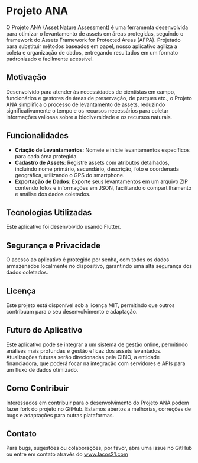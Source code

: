 # Projeto ANA

O Projeto ANA (Asset Nature Assessment) é uma ferramenta desenvolvida para otimizar o levantamento de assets em áreas protegidas, seguindo o framework do Assets Framework for Protected Areas (AFPA). Projetado para substituir métodos baseados em papel, nosso aplicativo agiliza a coleta e organização de dados, entregando resultados em um formato padronizado e facilmente acessível.

## Motivação

Desenvolvido para atender às necessidades de cientistas em campo, funcionários e gestores de áreas de preservação, de parques etc., o Projeto ANA simplifica o processo de levantamento de assets, reduzindo significativamente o tempo e os recursos necessários para coletar informações valiosas sobre a biodiversidade e os recursos naturais.

## Funcionalidades

- **Criação de Levantamentos**: Nomeie e inicie levantamentos específicos para cada área protegida.
- **Cadastro de Assets**: Registre assets com atributos detalhados, incluindo nome primário, secundário, descrição, foto e coordenada geográfica, utilizando o GPS do smartphone.
- **Exportação de Dados**: Exporte seus levantamentos em um arquivo ZIP contendo fotos e informações em JSON, facilitando o compartilhamento e análise dos dados coletados.

## Tecnologias Utilizadas

Este aplicativo foi desenvolvido usando Flutter. 

## Segurança e Privacidade

O acesso ao aplicativo é protegido por senha, com todos os dados armazenados localmente no dispositivo, garantindo uma alta segurança dos dados coletados.

## Licença

Este projeto está disponível sob a licença MIT, permitindo que outros contribuam para o seu desenvolvimento e adaptação.

## Futuro do Aplicativo

Este aplicativo pode se integrar a um sistema de gestão online, permitindo análises mais profundas e gestão eficaz dos assets levantados. Atualizações futuras serão direcionadas pela CIBIO, a entidade financiadora, que poderá focar na integração com servidores e APIs para um fluxo de dados otimizado.

## Como Contribuir

Interessados em contribuir para o desenvolvimento do Projeto ANA podem fazer fork do projeto no GitHub. Estamos abertos a melhorias, correções de bugs e adaptações para outras plataformas.

## Contato

Para bugs, sugestões ou colaborações, por favor, abra uma issue no GitHub ou entre em contato através do www.lacos21.com
